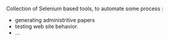 Collection of Selenium based tools, to automate some process :

   - generating administritive papers
   - testing web site behavior.
   - ...
